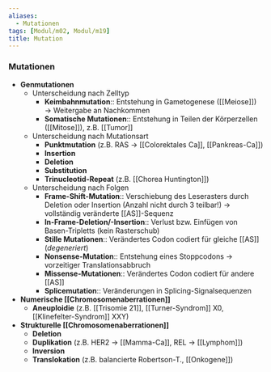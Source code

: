 ```yaml
---
aliases:
  - Mutationen
tags: [Modul/m02, Modul/m19]
title: Mutation
---
```

### Mutationen
- **Genmutationen**
	- Unterscheidung nach Zelltyp
		- **Keimbahnmutation**:: Entstehung in Gametogenese ([[Meiose]]) → Weitergabe an Nachkommen
		- **Somatische Mutationen**:: Entstehung in Teilen der Körperzellen ([[Mitose]]), z.B. [[Tumor]]
	- Unterscheidung nach Mutationsart
		- **Punktmutation** (z.B. RAS → [[Colorektales Ca]], [[Pankreas-Ca]])
		- **Insertion**
		- **Deletion**
		- **Substitution**
		- **Trinucleotid-Repeat** (z.B. [[Chorea Huntington]])
	- Unterscheidung nach Folgen
	    - **Frame-Shift-Mutation**:: Verschiebung des Leserasters durch Deletion oder Insertion (Anzahl nicht durch 3 teilbar!) → vollständig veränderte [[AS]]-Sequenz
	    - **In-Frame-Deletion/-Insertion**:: Verlust bzw. Einfügen von Basen-Tripletts (kein Rasterschub)
	    - **Stille Mutationen**:: Verändertes Codon codiert für gleiche [[AS]] (*degeneriert*)
	    - **Nonsense-Mutation**:: Entstehung eines Stoppcodons → vorzeitiger Translationsabbruch
	    - **Missense-Mutationen**:: Verändertes Codon codiert für andere [[AS]]
	    - **Splicemutation**:: Veränderungen in Splicing-Signalsequenzen
- **Numerische [[Chromosomenaberrationen]]** 
	- **Aneuploidie** (z.B. [[Trisomie 21]], [[Turner-Syndrom]] X0, [[Klinefelter-Syndrom]] XXY)
- **Strukturelle [[Chromosomenaberrationen]]**
	- **Deletion**
	- **Duplikation** (z.B. HER2 → [[Mamma-Ca]], REL → [[Lymphom]])
	- **Inversion**
	- **Translokation** (z.B. balancierte Robertson-T., [[Onkogene]])
